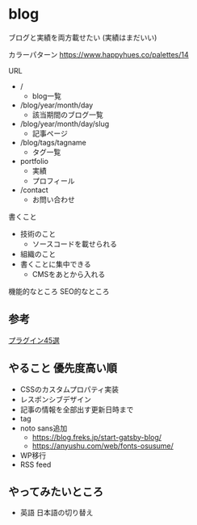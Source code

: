 # blog
ブログと実績を両方載せたい
(実績はまだいい)

カラーパターン
https://www.happyhues.co/palettes/14

URL
* /
  * blog一覧
* /blog/year/month/day
  * 該当期間のブログ一覧
* /blog/year/month/day/slug
  * 記事ページ
* /blog/tags/tagname
  * タグ一覧
* portfolio
  * 実績
  * プロフィール
* /contact
  * お問い合わせ


書くこと
* 技術のこと
  * ソースコードを載せられる
* 組織のこと
* 書くことに集中できる
  * CMSをあとから入れる


機能的なところ
SEO的なところ


## 参考
[プラグイン45選](https://qiita.com/Takumon/items/da8347f81a9f021b637f#gatsby-plugin-robots-txt)

## やること 優先度高い順
* CSSのカスタムプロパティ実装
* レスポンシブデザイン
* 記事の情報を全部出す更新日時まで
* tag
* noto sans追加
  * https://blog.freks.jp/start-gatsby-blog/
  * https://anyushu.com/web/fonts-osusume/
* WP移行
* RSS feed


## やってみたいところ
- 英語 日本語の切り替え